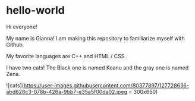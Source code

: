 # hello-world

Hi everyone! 

My name is Gianna! I am making this repository to familiarize myself with Github. 

My favorite languages are C++ and HTML / CSS . 

I have two cats! The Black one is named Keanu and the gray one is named Zena. 

![cats](https://user-images.githubusercontent.com/80377897/127728636-abd628c3-078b-426a-9bb7-e35a5f00da02.jpeg = 300x650)

